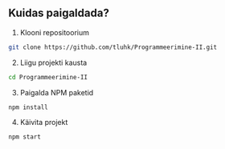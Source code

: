 ## Kuidas paigaldada?
1. Klooni repositoorium
```bash
git clone https://github.com/tluhk/Programmeerimine-II.git
```
2. Liigu projekti kausta
```bash
cd Programmeerimine-II
```
3. Paigalda NPM paketid
```bash
npm install
```
4. Käivita projekt
```bash
npm start
```